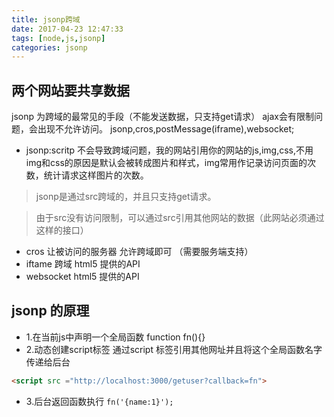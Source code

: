 ```yaml
---
title: jsonp跨域
date: 2017-04-23 12:47:33
tags: [node,js,jsonp]
categories: jsonp
---
```

## 两个网站要共享数据
jsonp 为跨域的最常见的手段（不能发送数据，只支持get请求）
ajax会有限制问题，会出现不允许访问。
jsonp,cros,postMessage(iframe),websocket;
- jsonp:scritp 不会导致跨域问题，我的网站引用你的网站的js,img,css,不用img和css的原因是默认会被转成图片和样式，img常用作记录访问页面的次数，统计请求这样图片的次数。
> jsonp是通过src跨域的，并且只支持get请求。
<!--more-->
> 由于src没有访问限制，可以通过src引用其他网站的数据（此网站必须通过这样的接口）
- cros 让被访问的服务器 允许跨域即可 （需要服务端支持）
- iftame 跨域 html5 提供的API
- websocket html5 提供的API
## jsonp 的原理
- 1.在当前js中声明一个全局函数
function fn(){}
- 2.动态创建script标签
通过script 标签引用其他网址并且将这个全局函数名字传递给后台

```html
<script src ="http://localhost:3000/getuser?callback=fn">
```
- 3.后台返回函数执行
`
fn('{name:1}');
`
